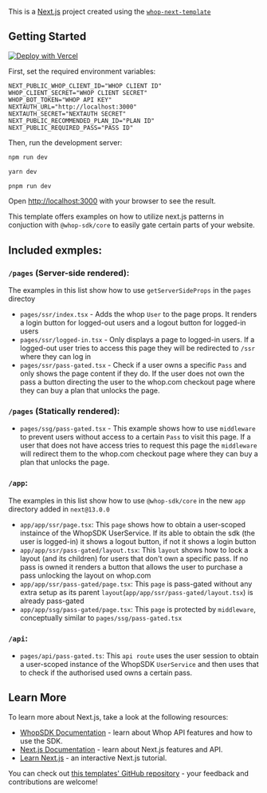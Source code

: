 This is a [Next.js](https://nextjs.org/) project created using the [`whop-next-template`](https://github.com/whopio/next-template/)

## Getting Started

[![Deploy with Vercel](https://vercel.com/button)](https://vercel.com/new/clone?repository-url=https%3A%2F%2Fgithub.com%2Fwhopio%2Fnext-template&env=NEXT_PUBLIC_WHOP_CLIENT_ID,WHOP_CLIENT_SECRET,WHOP_BOT_TOKEN,NEXT_PUBLIC_RECOMMENDED_PLAN_ID,NEXT_PUBLIC_REQUIRED_PASS,NEXTAUTH_SECRET&envDescription=Follow%20the%20instructions%20here%20to%20obtain%20the%20env%20vars%20above%3A&envLink=https%3A%2F%2Fgithub.com%2Fwhopio%2Fnext-template%2Fblob%2Fmain%2F.env.example&project-name=whop-next-template&repository-name=whop-next-template&demo-title=Whop%20Next.js%20Template&demo-description=Whop%20Next.js%20Template&demo-url=https%3A%2F%2Fnext-template-whop.vercel.app%2F&demo-image=https%3A%2F%2Fimages.ctfassets.net%2Fe5382hct74si%2F4Xc0tWaSTiUEoRUI6Nyj4C%2F38157dced5977daa0a0ef2e093731023%2Fwhop-nextjs.png%3Fh%3D250)

First, set the required environment variables:

```.env
NEXT_PUBLIC_WHOP_CLIENT_ID="WHOP CLIENT ID"
WHOP_CLIENT_SECRET="WHOP CLIENT SECRET"
WHOP_BOT_TOKEN="WHOP API KEY"
NEXTAUTH_URL="http://localhost:3000"
NEXTAUTH_SECRET="NEXTAUTH SECRET"
NEXT_PUBLIC_RECOMMENDED_PLAN_ID="PLAN ID"
NEXT_PUBLIC_REQUIRED_PASS="PASS ID"
```

Then, run the development server:

```bash
npm run dev
```

```bash
yarn dev
```

```bash
pnpm run dev
```

Open [http://localhost:3000](http://localhost:3000) with your browser to see the result.

This template offers examples on how to utilize next.js patterns in conjuction with `@whop-sdk/core` to easily gate certain parts of your website.

## Included exmples:

### `/pages` (Server-side rendered):

The examples in this list show how to use `getServerSideProps` in the `pages` directoy

- `pages/ssr/index.tsx` - Adds the whop `User` to the page props. It renders a login button for logged-out users and a logout button for logged-in users
- `pages/ssr/logged-in.tsx` - Only displays a page to logged-in users. If a logged-out user tries to access this page they will be redirected to `/ssr` where they can log in
- `pages/ssr/pass-gated.tsx` - Check if a user owns a specific `Pass` and only shows the page content if they do. If the user does not own the pass a button directing the user to the whop.com checkout page where they can buy a plan that unlocks the page.

### `/pages` (Statically rendered):

- `pages/ssg/pass-gated.tsx` - This example shows how to use `middleware` to prevent users without access to a certain `Pass` to visit this page. If a user that does not have access tries to request this page the `middleware` will redirect them to the whop.com checkout page where they can buy a plan that unlocks the page.

### `/app`:

The examples in this list show how to use `@whop-sdk/core` in the new `app` directory added in `next@13.0.0`

- `app/app/ssr/page.tsx`: This `page` shows how to obtain a user-scoped instaince of the WhopSDK UserService. If its able to obtain the sdk (the user is logged-in) it shows a logout button, if not it shows a login button
- `app/app/ssr/pass-gated/layout.tsx`: This `layout` shows how to lock a layout (and its children) for users that don't own a specific pass. If no pass is owned it renders a button that allows the user to purchase a pass unlocking the layout on whop.com
- `app/app/ssr/pass-gated/page.tsx`: This `page` is pass-gated without any extra setup as its parent `layout`(`app/app/ssr/pass-gated/layout.tsx`) is already pass-gated
- `app/app/ssg/pass-gated/page.tsx`: This `page` is protected by `middleware`, conceptually similar to `pages/ssg/pass-gated.tsx`

### `/api`:

- `pages/api/pass-gated.ts`: This `api route` uses the user session to obtain a user-scoped instance of the WhopSDK `UserService` and then uses that to check if the authorised used owns a certain pass.

## Learn More

To learn more about Next.js, take a look at the following resources:

- [WhopSDK Documentation](https://dev.whop.com) - learn about Whop API features and how to use the SDK.
- [Next.js Documentation](https://nextjs.org/docs) - learn about Next.js features and API.
- [Learn Next.js](https://nextjs.org/learn) - an interactive Next.js tutorial.

You can check out [this templates' GitHub repository](https://github.com/whopio/next-template/) - your feedback and contributions are welcome!
